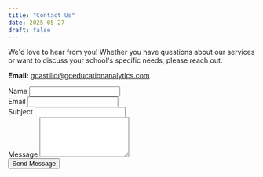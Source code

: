 ```yaml
---
title: "Contact Us"
date: 2025-05-27
draft: false
---
```


We'd love to hear from you! Whether you have questions about our services or want to discuss your school's specific needs, please reach out.

**Email:** [gcastillo@gceducationanalytics.com](mailto:gcastillo@gceducationanalytics.com)


<form action="https://formsubmit.co/43385c3b061425e22f953f610f16b8fe" method="POST" class="max-w-2xl mx-auto p-6 bg-white rounded-xl shadow space-y-6">
  <!-- Hidden fields -->
  <input type="hidden" name="_captcha" value="false">
  <input type="hidden" name="_next" value="http://gceducationanalytics.com/thank-you/">
  <input type="text" name="_honey" style="display:none">

  <!-- Name -->
  <div>
    <label for="name" class="block font-semibold text-gray-700 mb-1">Name</label>
    <input type="text" name="name" required class="w-full border border-gray-300 rounded-lg p-2">
  </div>

  <!-- Email -->
  <div>
    <label for="email" class="block font-semibold text-gray-700 mb-1">Email</label>
    <input type="email" name="email" required class="w-full border border-gray-300 rounded-lg p-2">
  </div>

  <!-- Subject -->
  <div>
    <label for="subject" class="block font-semibold text-gray-700 mb-1">Subject</label>
    <input type="text" name="subject" required class="w-full border border-gray-300 rounded-lg p-2">
  </div>

  <!-- Message -->
  <div>
    <label for="message" class="block font-semibold text-gray-700 mb-1">Message</label>
    <textarea name="message" rows="5" required class="w-full border border-gray-300 rounded-lg p-2"></textarea>
  </div>

  <!-- Outlined Submit Button -->
  <div class="text-center">
    <button type="submit" class="inline-block px-6 py-2 border-2 border-blue-600 text-blue-600 font-semibold rounded-lg hover:bg-blue-600 hover:text-white transition">
      Send Message
    </button>
  </div>
</form>

